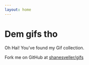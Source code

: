 ```yaml
---
layout: home
---
```


# Dem gifs tho

Oh Hai! You've found my Gif collection.

Fork me on GitHub at [shanesveller/gifs](https://github.com/shanesveller/gifs)
